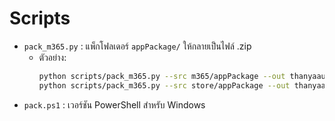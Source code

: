 
# Scripts

- `pack_m365.py` : แพ็กโฟลเดอร์ `appPackage/` ให้กลายเป็นไฟล์ .zip
  - ตัวอย่าง:
    ```bash
    python scripts/pack_m365.py --src m365/appPackage --out thanyaaura-m365-private.zip
    python scripts/pack_m365.py --src store/appPackage --out thanyaaura-m365-store.zip
    ```
- `pack.ps1` : เวอร์ชัน PowerShell สำหรับ Windows
